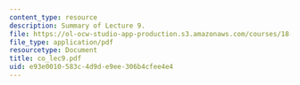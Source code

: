 ```yaml
---
content_type: resource
description: Summary of Lecture 9.
file: https://ol-ocw-studio-app-production.s3.amazonaws.com/courses/18-997-topics-in-combinatorial-optimization-spring-2004/e93e0010583c4d9de9ee306b4cfee4e4_co_lec9.pdf
file_type: application/pdf
resourcetype: Document
title: co_lec9.pdf
uid: e93e0010-583c-4d9d-e9ee-306b4cfee4e4
---
```


